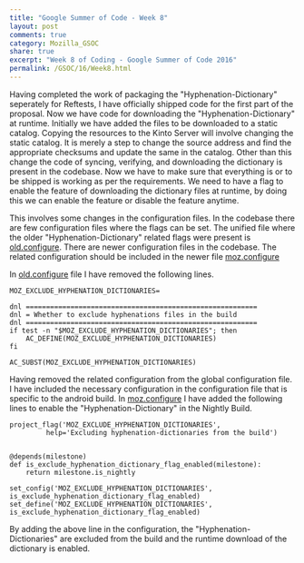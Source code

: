 ```yaml
---
title: "Google Summer of Code - Week 8"
layout: post
comments: true
category: Mozilla_GSOC
share: true
excerpt: "Week 8 of Coding - Google Summer of Code 2016"
permalink: /GSOC/16/Week8.html
---
```


Having completed the work of packaging the "Hyphenation-Dictionary" seperately for Reftests, I have officially shipped code for the first part of the proposal. 
Now we have code for downloading the "Hyphenation-Dictionary" at runtime. Initially we have added the files to be downloaded to a static catalog. Copying the resources to the Kinto Server will involve changing the static catalog. It is merely a step to change the source address and find the appropriate checksums and update the same in the catalog. Other than this change the code of syncing, verifying, and downloading the dictionary is present in the codebase. Now we have to make sure that everything is or to be shipped is working as per the requirements. We need to have a flag to enable the feature of downloading the dictionary files at runtime, by doing this we can enable the feature or disable the feature anytime. 

This involves some changes in the configuration files. In the codebase there are few configuration files where the flags can be set. The unified file where the older "Hyphenation-Dictionary" related flags were present is [old.configure](https://dxr.mozilla.org/mozilla-central/source/old-configure.in). There are newer configuration files in the codebase. The related configuration should be included in the newer file [moz.configure](https://dxr.mozilla.org/mozilla-central/source/mobile/android/moz.configure)

In [old.configure](https://dxr.mozilla.org/mozilla-central/source/old-configure.in) file I have removed the following lines. 

    MOZ_EXCLUDE_HYPHENATION_DICTIONARIES=
    
    dnl =========================================================
    dnl = Whether to exclude hyphenations files in the build
    dnl =========================================================
    if test -n "$MOZ_EXCLUDE_HYPHENATION_DICTIONARIES"; then
        AC_DEFINE(MOZ_EXCLUDE_HYPHENATION_DICTIONARIES)
    fi
    
    AC_SUBST(MOZ_EXCLUDE_HYPHENATION_DICTIONARIES)

Having removed the related configuration from the global configuration file. I have included the necessary configuration in the configuration file that is specific to the android build. In [moz.configure](https://dxr.mozilla.org/mozilla-central/source/mobile/android/moz.configure) I have added the following lines to enable the "Hyphenation-Dictionary" in the Nightly Build.

    project_flag('MOZ_EXCLUDE_HYPHENATION_DICTIONARIES',
             help='Excluding hyphenation-dictionaries from the build')


    @depends(milestone)
    def is_exclude_hyphenation_dictionary_flag_enabled(milestone):
        return milestone.is_nightly
        
    set_config('MOZ_EXCLUDE_HYPHENATION_DICTIONARIES', is_exclude_hyphenation_dictionary_flag_enabled)
    set_define('MOZ_EXCLUDE_HYPHENATION_DICTIONARIES', is_exclude_hyphenation_dictionary_flag_enabled)
    
By adding the above line in the configuration, the "Hyphenation-Dictionaries" are excluded from the build and the runtime download of the dictionary is enabled.